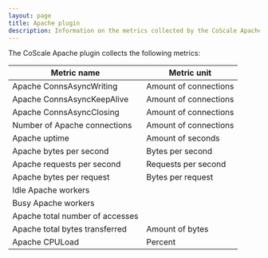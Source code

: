 ```yaml
---
layout: page
title: Apache plugin
description: Information on the metrics collected by the CoScale Apache plugin.
---
```


The CoScale Apache plugin collects the following metrics:

|           Metric name            |       Metric unit       |
|----------------------------------|-------------------------|
| Apache ConnsAsyncWriting         |  Amount of connections  |
| Apache ConnsAsyncKeepAlive       |  Amount of connections  |
| Apache ConnsAsyncClosing         |  Amount of connections  |
| Number of Apache connections     |  Amount of connections  |
| Apache uptime                    |  Amount of seconds      |
| Apache bytes per second          |  Bytes per second       |
| Apache requests per second       |  Requests per second    |
| Apache bytes per request         |  Bytes per request      |
| Idle Apache workers              |                         |
| Busy Apache workers              |                         |
| Apache total number of accesses  |                         |
| Apache total bytes transferred   |  Amount of bytes        |
| Apache CPULoad                   |  Percent                |
